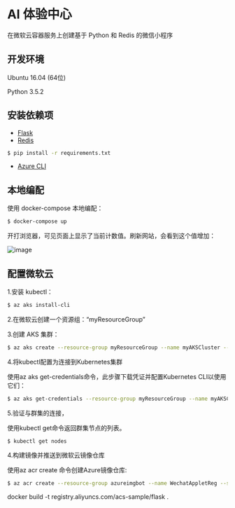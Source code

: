 # AI 体验中心

在微软云容器服务上创建基于 Python 和 Redis 的微信小程序

## 开发环境
Ubuntu 16.04 (64位)

Python 3.5.2

## 安装依赖项

- [Flask](http://flask.pocoo.org/)
- [Redis](https://github.com/rgl/redis/downloads)

```bash
$ pip install -r requirements.txt
```

- [Azure CLI](https://docs.microsoft.com/en-us/cli/azure/install-azure-cli-apt?view=azure-cli-latest)

## 本地编配

使用 docker-compose 本地编配：

```bash
$ docker-compose up
```

开打浏览器，可见页面上显示了当前计数值。刷新网站，会看到这个值增加：

![image](https://github.com/foamliu/Wechat-Applet/raw/master/images/docker-compose.png)


## 配置微软云

1.安装 kubectl：

```bash
$ az aks install-cli
```

2.在微软云创建一个资源组：“myResourceGroup”

3.创建 AKS 集群：

```bash
$ az aks create --resource-group myResourceGroup --name myAKSCluster --node-count 2 --generate-ssh-keys
```

4.将kubectl配置为连接到Kubernetes集群

使用az aks get-credentials命令，此步骤下载凭证并配置Kubernetes CLI以使用它们：

```bash
$ az aks get-credentials --resource-group myResourceGroup --name myAKSCluster
```

5.验证与群集的连接，

使用kubectl get命令返回群集节点的列表。 

```bash
$ kubectl get nodes
```

4.构建镜像并推送到微软云镜像仓库

使用az acr create 命令创建Azure镜像仓库:

```bash
$ az acr create --resource-group azureimgbot --name WechatAppletReg --sku Basic
```


docker build -t registry.aliyuncs.com/acs-sample/flask .